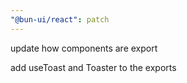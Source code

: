```yaml
---
"@bun-ui/react": patch
---
```


update how components are export

add useToast and Toaster to the exports
